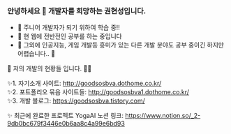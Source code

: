 ### 안녕하세요 👋 개발자를 희망하는 권현성입니다.

<!--
**goodsosbva/goodsosbva** is a ✨ _special_ ✨ repository because its `README.md` (this file) appears on your GitHub profile.

Here are some ideas to get you started:
-->

- 🔭 주니어 개발자가 되기 위하여 학습 중!!
- 🌱 현 웹에 전반전인 공부를 하는 중입니다
- 👯 그외에 인공지능, 게임 개발등 흥미가 있는 다른 개발 분야도 공부 중이긴 하지만 어렵습니다.. 🤔



💬 저의 개발의 현황들 입니다. 🌙🌱

✨1. 자기소개 사이트: http://goodsosbva.dothome.co.kr/ </br>
✨2. 포트폴리오 묶음 사이트들: http://goodsosbva1.dothome.co.kr/ </br>
✨3. 개발 블로그: https://goodsosbva.tistory.com/ </br>


✨ 최근에 완료한 프로젝트
YogaAI 노션 링크: https://www.notion.so/_2-9db0bc679f3446e0b6aa8c4a99e6bd93

